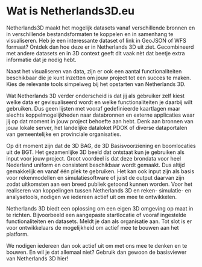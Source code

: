 # Wat is Netherlands3D.eu
Netherlands3D maakt het mogelijk datasets vanaf verschillende bronnen en in verschillende bestandsformaten te koppelen en in samenhang te visualiseren. Heb je een interessante dataset of link in GeoJSON of WFS formaat? Ontdek dan hoe deze er in Netherlands 3D uit ziet. Gecombineerd met andere datasets en in 3D context geeft dit vaak nèt dat beetje extra informatie dat je nodig hebt.

Naast het visualiseren van data, zijn er ook een aantal functionaliteiten beschikbaar die je kunt inzetten om jouw project tot een succes te maken. Kies de relevante tools simpelweg bij het opstarten van Netherlands 3D.

Wat Netherlands 3D verder onderscheid is dat jij als gebruiker zelf kiest welke data er gevisualiseerd wordt en welke functionaliteiten je daarbij wilt gebruiken. Dus geen lijsten met vooraf gedefinieerde kaartlagen maar slechts koppelmogelijkheden naar databronnen en externe applicaties waar jij op dat moment in jouw project behoefte aan hebt. Denk aan bronnen van jouw lokale server, het landelijke dataloket PDOK of diverse dataportalen van gemeentelijke en provinciale organisaties.

Op dit moment zijn dat de 3D BAG, de 3D Basisvoorziening en boomlocaties uit de BGT. Het gezamenlijke 3D beeld dat ontstaat kun je gebruiken als input voor jouw project. Groot voordeel is dat deze brondata voor heel Nederland uniform en consistent beschikbaar wordt gemaakt. Dus altijd gemakkelijk en vanaf één plek te gebruiken. Het kan ook input zijn als basis voor rekenmodellen en simulatiesoftware of juist de output daarvan zijn zodat uitkomsten aan een breed publiek getoond kunnen worden. Voor het realiseren van koppelingen tussen Netherlands 3D en reken- simulatie- en analysetools, nodigen we iedereen actief uit om mee te ontwikkelen.

Netherlands 3D biedt een oplossing om een eigen 3D omgeving op maat in te richten. Bijvoorbeeld een aangepaste startlocatie of vooraf ingestelde functionaliteiten en datasets. Meldt je dan als organisatie aan. Tot slot is er voor ontwikkelaars de mogelijkheid om actief mee te bouwen aan het platform.

We nodigen iedereen dan ook actief uit om met ons mee te denken en te bouwen. En wil je dat allemaal niet? Gebruik dan gewoon de basisviewer van Netherlands 3D hier!